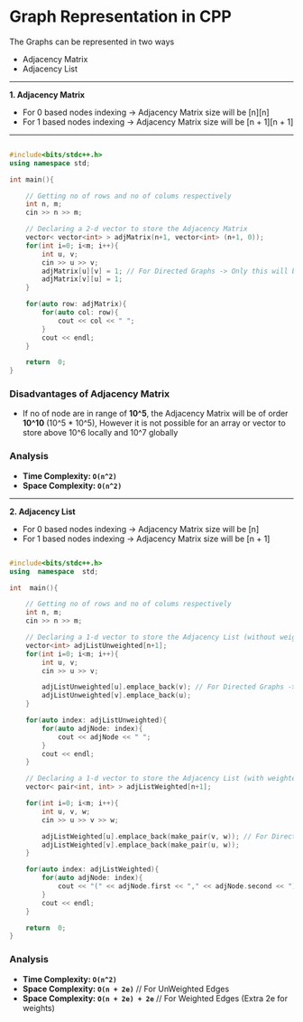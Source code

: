 # Graph Representation in CPP

The Graphs can be represented in two ways
- Adjacency Matrix
- Adjacency List
---

**1.  Adjacency Matrix**
- For 0 based nodes indexing -> Adjacency Matrix size will be [n][n]
- For 1 based nodes indexing -> Adjacency Matrix size will be [n + 1][n + 1]
--- 
``` CPP

#include<bits/stdc++.h>
using namespace std;

int main(){

    // Getting no of rows and no of colums respectively
    int n, m;
    cin >> n >> m;

    // Declaring a 2-d vector to store the Adjacency Matrix
    vector< vector<int> > adjMatrix(n+1, vector<int> (n+1, 0));
    for(int i=0; i<m; i++){
        int u, v;
        cin >> u >> v;
        adjMatrix[u][v] = 1; // For Directed Graphs -> Only this will be considered
        adjMatrix[v][u] = 1;
    }

    for(auto row: adjMatrix){
        for(auto col: row){
            cout << col << " ";
        }
        cout << endl;
    }

    return  0;
}
```

### Disadvantages of Adjacency Matrix

- If no of node are in range of **10^5**,  the Adjacency Matrix will be of order **10^10** (10^5 * 10^5),  However it is not possible for an array or vector to store above 10^6 locally and 10^7 globally

### Analysis

- **Time Complexity: `O(n^2)`**
- **Space Complexity: `O(n^2)`**
 
 ---
  
**2. Adjacency List**

- For 0 based nodes indexing -> Adjacency Matrix size will be [n]
- For 1 based nodes indexing -> Adjacency Matrix size will be [n + 1]

``` cpp

#include<bits/stdc++.h>
using  namespace  std;

int  main(){

    // Getting no of rows and no of colums respectively
    int n, m;
    cin >> n >> m;

    // Declaring a 1-d vector to store the Adjacency List (without weighted edges)
    vector<int> adjListUnweighted[n+1];
    for(int i=0; i<m; i++){
        int u, v;
        cin >> u >> v;

        adjListUnweighted[u].emplace_back(v); // For Directed Graphs -> Only this will be considered
        adjListUnweighted[v].emplace_back(u);
    }

    for(auto index: adjListUnweighted){
        for(auto adjNode: index){
            cout << adjNode << " ";
        }
        cout << endl;
    }

    // Declaring a 1-d vector to store the Adjacency List (with weighted edges)
    vector< pair<int, int> > adjListWeighted[n+1];

    for(int i=0; i<m; i++){
        int u, v, w;
        cin >> u >> v >> w;

        adjListWeighted[u].emplace_back(make_pair(v, w)); // For Directed Graphs -> Only this will be considered
        adjListWeighted[v].emplace_back(make_pair(u, w));
    }

    for(auto index: adjListWeighted){
        for(auto adjNode: index){
            cout << "(" << adjNode.first << "," << adjNode.second << ")";
        }
        cout << endl;
    }

    return  0;
}

```

### Analysis
- **Time Complexity: `O(n^2)`**
- **Space Complexity: `O(n + 2e)`** // For UnWeighted Edges
- **Space Complexity: `O(n + 2e) + 2e`**  // For Weighted Edges (Extra 2e for weights)

